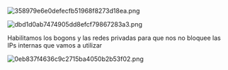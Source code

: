 ![358979e6e0defecfb51968f8273d18ea.png](../../../../../../_resources/358979e6e0defecfb51968f8273d18ea.png)

![dbd1d0ab7474905dd8efcf79867283a3.png](../../../../../../_resources/dbd1d0ab7474905dd8efcf79867283a3.png)

Habilitamos los bogons y las redes privadas para que nos no bloquee las IPs internas que vamos a utilizar

![0eb837f4636c9c2715ba4050b2b53f02.png](../../../../../../_resources/0eb837f4636c9c2715ba4050b2b53f02.png)
